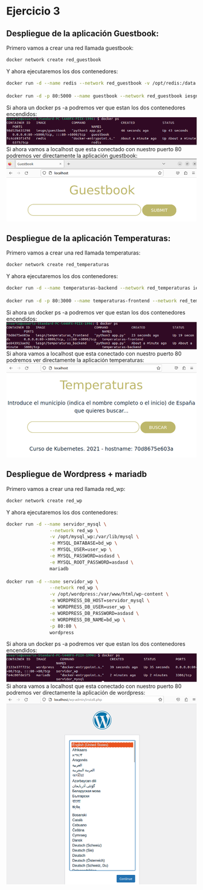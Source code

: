 # Ejercicio 3
## Despliegue de la aplicación Guestbook:
Primero vamos a crear una red llamada guestbook:
```bash
docker network create red_guestbook
```
Y ahora ejecutaremos los dos contenedores:
```bash
docker run -d --name redis --network red_guestbook -v /opt/redis:/data redis redis-server --appendonly yes

docker run -d -p 80:5000 --name guestbook --network red_guestbook iesgn/guestbook
```
Si ahora un docker ps -a podremos ver que estan los dos contenedores encendidos:  
![foto docker](https://github.com/AlvaroAMGX/Practica_Docker/blob/main/Imagenes/docker21.png)
Si ahora vamos a localhost que esta conectado con nuestro puerto 80 podremos ver directamente la aplicación guestbook:
![foto docker](https://github.com/AlvaroAMGX/Practica_Docker/blob/main/Imagenes/docker22.png)
## Despliegue de la aplicación Temperaturas:
Primero vamos a crear una red llamada temperaturas:
```bash
docker network create red_temperaturas
```
Y ahora ejecutaremos los dos contenedores:
```bash
docker run -d --name temperaturas-backend --network red_temperaturas iesgn/temperaturas_backend

docker run -d -p 80:3000 --name temperaturas-frontend --network red_temperaturas iesgn/temperaturas_frontend
```
Si ahora un docker ps -a podremos ver que estan los dos contenedores encendidos:  
![foto docker](https://github.com/AlvaroAMGX/Practica_Docker/blob/main/Imagenes/docker23.png)
Si ahora vamos a localhost que esta conectado con nuestro puerto 80 podremos ver directamente la aplicación temperaturas:
![foto docker](https://github.com/AlvaroAMGX/Practica_Docker/blob/main/Imagenes/docker24.png)
## Despliegue de Wordpress + mariadb
Primero vamos a crear una red llamada red_wp:
```bash
docker network create red_wp
```
Y ahora ejecutaremos los dos contenedores:
```bash
docker run -d --name servidor_mysql \
                --network red_wp \
                -v /opt/mysql_wp:/var/lib/mysql \
                -e MYSQL_DATABASE=bd_wp \
                -e MYSQL_USER=user_wp \
                -e MYSQL_PASSWORD=asdasd \
                -e MYSQL_ROOT_PASSWORD=asdasd \
                mariadb
                
docker run -d --name servidor_wp \
                --network red_wp \
                -v /opt/wordpress:/var/www/html/wp-content \
                -e WORDPRESS_DB_HOST=servidor_mysql \
                -e WORDPRESS_DB_USER=user_wp \
                -e WORDPRESS_DB_PASSWORD=asdasd \
                -e WORDPRESS_DB_NAME=bd_wp \
                -p 80:80 \
                wordpress
```
Si ahora un docker ps -a podremos ver que estan los dos contenedores encendidos:  
![foto docker](https://github.com/AlvaroAMGX/Practica_Docker/blob/main/Imagenes/docker25.png)
Si ahora vamos a localhost que esta conectado con nuestro puerto 80 podremos ver directamente la aplicación de wordpress:  
![foto docker](https://github.com/AlvaroAMGX/Practica_Docker/blob/main/Imagenes/docker26.png)
